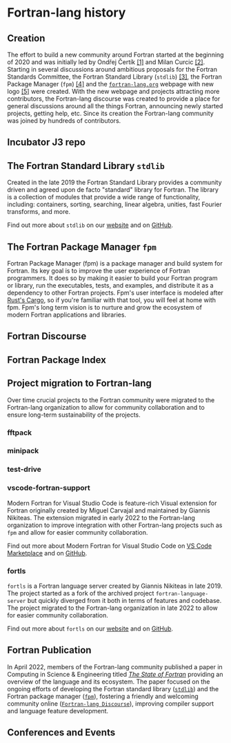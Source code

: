 # Fortran-lang history

## Creation

The effort to build a new community around Fortran started at the beginning of 2020
and was initially led by Ondřej Čertík [[1]][blog-ondrej] and Milan Curcic [[2]][blog-milan].
Starting in several discussions around ambitious proposals for the Fortran Standards
Committee, the Fortran Standard Library (`stdlib`) [[3]][issue-stdlib], the Fortran
Package Manager (`fpm`) [[4]][issue-fpm] and the [`fortran-lang.org`][webpage-orig]
webpage with new logo [[5]][issue-logo] were created.
With the new webpage and projects attracting more contributors, the Fortran-lang discourse
was created to provide a place for general discussions around all the things Fortran,
announcing newly started projects, getting help, etc.
Since its creation the Fortran-lang community was joined by hundreds of contributors.

[blog-ondrej]: https://ondrejcertik.com/blog/2021/03/resurrecting-fortran/
[blog-milan]: https://medium.com/modern-fortran/first-year-of-fortran-lang-d8796bfa0067
[issue-fpm]: https://github.com/j3-fortran/fortran_proposals/issues/55
[issue-stdlib]: https://github.com/j3-fortran/fortran_proposals/issues/104
[issue-logo]: https://github.com/j3-fortran/fortran_proposals/issues/47
[webpage-orig]: https://web.archive.org/web/20200504000648/https://fortran-lang.org/

## Incubator J3 repo

## The Fortran Standard Library `stdlib`

Created in the late 2019 the Fortran Standard Library provides
a community driven and agreed upon de facto "standard" library for Fortran.
The library is a collection of modules that provide a wide range of
functionality, including: containers, sorting, searching, linear algebra,
unities, fast Fourier transforms, and more.

Find out more about `stdlib` on our [website](https://stdlib.fortran-lang.org/)
and on [GitHub](https://github.com/fortran-lang/stdlib).

## The Fortran Package Manager `fpm`

Fortran Package Manager (fpm) is a package manager and build system for Fortran.
Its key goal is to improve the user experience of Fortran programmers.
It does so by making it easier to build your Fortran program or library, run the
executables, tests, and examples, and distribute it as a dependency to other
Fortran projects.
Fpm's user interface is modeled after [Rust's Cargo](https://doc.rust-lang.org/cargo/),
so if you're familiar with that tool, you will feel at home with fpm.
Fpm's long term vision is to nurture and grow the ecosystem of modern Fortran
applications and libraries.

## Fortran Discourse

## Fortran Package Index

## Project migration to Fortran-lang

Over time crucial projects to the Fortran community were migrated to the
Fortran-lang organization to allow for community collaboration and to ensure
long-term sustainability of the projects.

### fftpack

### minipack

### test-drive

### vscode-fortran-support

<!-- Migration date: 22-04-2022 -->

Modern Fortran for Visual Studio Code is feature-rich Visual extension
for Fortran originally created by
Miguel Carvajal and maintained by Giannis Nikiteas.
The extension migrated in early 2022 to the Fortran-lang organization
to improve integration with other Fortran-lang projects such as `fpm`
and allow for easier community collaboration.

Find out more about Modern Fortran for Visual Studio Code on
[VS Code Marketplace](https://marketplace.visualstudio.com/items?itemName=fortran-lang.linter-gfortran)
and on [GitHub](httos://github.com/fortran-lang/vscode-fortran-support).

### fortls

<!-- Migration date: 28-11-2022 -->

`fortls` is a Fortran language server created by Giannis Nikiteas
in late 2019. The project started as a fork of the
archived project `fortran-language-server` but quickly diverged from it
both in terms of features and codebase. The project migrated to the
Fortran-lang organization in late 2022 to allow for easier community
collaboration.

Find out more about `fortls` on our [website](https://fortls.fortran-lang.org/)
and on [GitHub](https://github.com/fortran-lang/fortls).

## Fortran Publication

In April 2022, members of the Fortran-lang community published a paper in
Computing in Science & Engineering titled [_The State of Fortran_][pub-state-of-fortran]
providing an overview of the language and its ecosystem.
The paper focused on the ongoing efforts
of developing the Fortran standard library ([`stdlib`][webpage-stdlib])
and the Fortran package manager ([`fpm`][webpage-fpm]),
fostering a friendly and welcoming community online ([`Fortran-lang Discourse`][discourse]),
improving compiler support and language feature development.

[pub-state-of-fortran]: https://ieeexplore.ieee.org/document/9736688
[discourse]: https://fortran-lang.discourse.group/
[webpage-fpm]: https://fpm.fortran-lang.org/
[webpage-stdlib]: https://stdlib.fortran-lang.org/

## Conferences and Events
